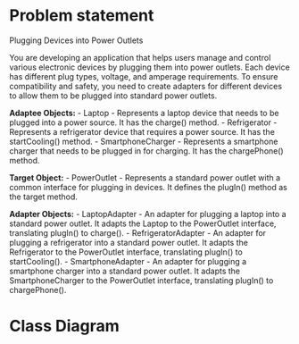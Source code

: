 # Problem statement
Plugging Devices into Power Outlets

You are developing an application that helps users manage and control various electronic devices by plugging them into power outlets. Each device has different plug types, voltage, and amperage requirements. To ensure compatibility and safety, you need to create adapters for different devices to allow them to be plugged into standard power outlets.

  **Adaptee Objects:**
      - Laptop - Represents a laptop device that needs to be plugged into a power source. It has the charge() method.
      - Refrigerator - Represents a refrigerator device that requires a power source. It has the startCooling() method.
      - SmartphoneCharger - Represents a smartphone charger that needs to be plugged in for charging. It has the chargePhone() method.

  **Target Object:**
      - PowerOutlet - Represents a standard power outlet with a common interface for plugging in devices. It defines the plugIn() method as the target method.

  **Adapter Objects:**
      - LaptopAdapter - An adapter for plugging a laptop into a standard power outlet. It adapts the Laptop to the PowerOutlet interface, translating plugIn() to charge().
      - RefrigeratorAdapter - An adapter for plugging a refrigerator into a standard power outlet. It adapts the Refrigerator to the PowerOutlet interface, translating plugIn() to startCooling().
      - SmartphoneAdapter - An adapter for plugging a smartphone charger into a standard power outlet. It adapts the SmartphoneCharger to the PowerOutlet interface, translating plugIn() to chargePhone().

# Class Diagram

